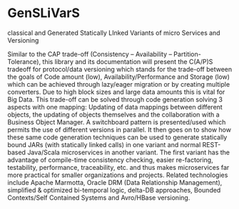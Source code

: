 # GenSLiVarS
classical and Generated Statically LInked Variants of micro Services and Versioning

Similar to the CAP trade-off (Consistency – Availability – Partition-Tolerance), this library and its documentation will present the C(A/P)S tradeoff for protocol/data versioning which stands for the trade-off between the goals of Code amount (low), Availability/Performance and Storage (low) which can be achieved through lazy/eager migration or by creating multiple converters. Due to high block sizes and large data amounts this is vital for Big Data. This trade-off can be solved through code generation solving 3 aspects with one mapping: Updating of data mappings between different objects, the updating of objects themselves and the collaboration with a Business Object Manager. A switchboard pattern is presented/used which permits the use of different versions in parallel. It then goes on to show how these same code generation techniques can be used to generate statically bound JARs (with statically linked calls) in one variant and normal REST-based Java/Scala microservices in another variant. The first variant has the advantage of compile-time consistency checking, easier re-factoring, testability, performance, traceability, etc. and thus makes microservices far more practical for smaller organizations and projects. Related technologies include Apache Marmotta, Oracle DRM (Data Relationship Management), simplified & optimized bi-temporal logic, delta-DB approaches, Bounded Contexts/Self Contained Systems and Avro/HBase versioning.

